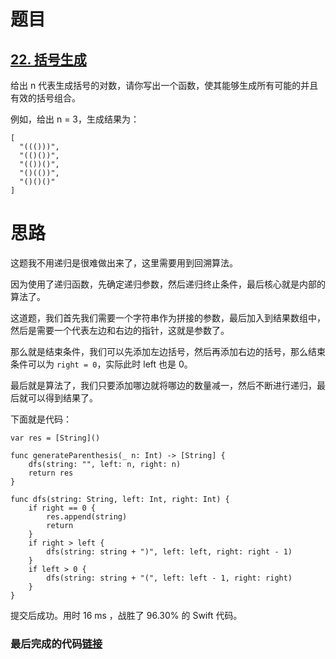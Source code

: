 # 题目

## [22. 括号生成](https://leetcode-cn.com/problems/generate-parentheses/)

给出 n 代表生成括号的对数，请你写出一个函数，使其能够生成所有可能的并且有效的括号组合。

例如，给出 n = 3，生成结果为：

```
[
  "((()))",
  "(()())",
  "(())()",
  "()(())",
  "()()()"
]
```

# 思路

这题我不用递归是很难做出来了，这里需要用到回溯算法。

因为使用了递归函数，先确定递归参数，然后递归终止条件，最后核心就是内部的算法了。

这道题，我们首先我们需要一个字符串作为拼接的参数，最后加入到结果数组中，然后是需要一个代表左边和右边的指针，这就是参数了。

那么就是结束条件，我们可以先添加左边括号，然后再添加右边的括号，那么结束条件可以为 `right = 0`，实际此时 left 也是 0。

最后就是算法了，我们只要添加哪边就将哪边的数量减一，然后不断进行递归，最后就可以得到结果了。

下面就是代码：

```
var res = [String]()

func generateParenthesis(_ n: Int) -> [String] {
    dfs(string: "", left: n, right: n)
    return res
}

func dfs(string: String, left: Int, right: Int) {
    if right == 0 {
        res.append(string)
        return
    }
    if right > left {
        dfs(string: string + ")", left: left, right: right - 1)
    }
    if left > 0 {
        dfs(string: string + "(", left: left - 1, right: right)
    }
}
```

提交后成功。用时 16 ms ，战胜了 96.30% 的 Swift 代码。

### 最后完成的代码[链接](https://github.com/pepsikirk/LeetCode/blob/master/Algorithm/23.MergeKSortedListsr/code.swift)




